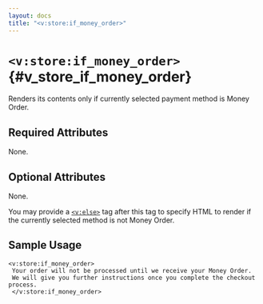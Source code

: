 ```yaml
---
layout: docs
title: "<v:store:if_money_order>"
---
```


# `<v:store:if_money_order>`{#v_store_if_money_order}

Renders its contents only if currently selected payment method is Money
Order.

## Required Attributes

None.

## Optional Attributes

None.

You may provide a [`<v:else>`](#v_else) tag after this tag to specify
HTML to render if the currently selected method is not Money Order.

## Sample Usage

    <v:store:if_money_order>
     Your order will not be processed until we receive your Money Order.  
     We will give you further instructions once you complete the checkout process.
     </v:store:if_money_order>

